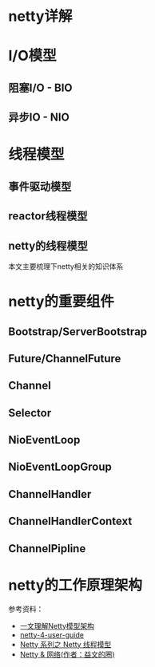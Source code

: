 # netty详解

# I/O模型

## 阻塞I/O - BIO

## 异步IO - NIO

# 线程模型

## 事件驱动模型

## reactor线程模型

## netty的线程模型

本文主要梳理下netty相关的知识体系

# netty的重要组件

## Bootstrap/ServerBootstrap

## Future/ChannelFuture

## Channel

## Selector

## NioEventLoop

## NioEventLoopGroup

## ChannelHandler

## ChannelHandlerContext

## ChannelPipline

# netty的工作原理架构	





参考资料：
- [一文理解Netty模型架构](https://juejin.im/post/5bea1d2e51882523d3163657)
- [netty-4-user-guide](https://waylau.gitbooks.io/netty-4-user-guide/)
- [Netty 系列之 Netty 线程模型](https://www.infoq.cn/article/netty-threading-model)
- [Netty & 网络(作者：益文的圈)](https://www.jianshu.com/nb/23688586)









